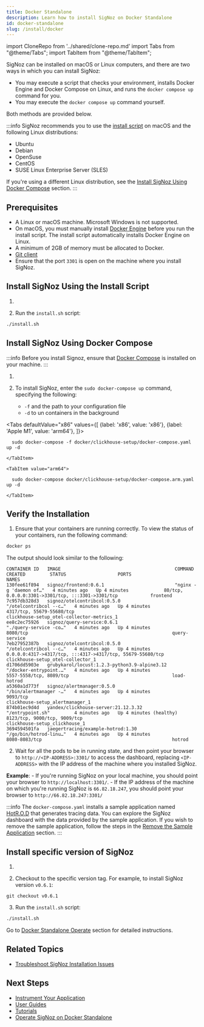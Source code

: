 ```yaml
---
title: Docker Standalone
description: Learn how to install SigNoz on Docker Standalone
id: docker-standalone
slug: /install/docker
---
```


import CloneRepo from '../shared/clone-repo.md'
import Tabs from "@theme/Tabs";
import TabItem from "@theme/TabItem";

SigNoz can be installed on macOS or Linux computers, and there are two ways in which you can install SigNoz:

 - You may execute a script that checks your environment, installs Docker Engine and Docker Compose on Linux, and runs the `docker compose up` command for you. 
 - You may execute the `docker compose up` command yourself.

Both methods are provided below.

:::info
SigNoz recommends you to use the [install script](#install-signoz-using-the-install-script) on macOS and the following Linux distributions:
  - Ubuntu
  - Debian
  - OpenSuse
  - CentOS
  - SUSE Linux Enterprise Server (SLES)

If you're using a different Linux distribution, see the [Install SigNoz Using Docker Compose](#install-signoz-using-docker-compose) section.
:::

## Prerequisites

- A Linux or macOS machine. Microsoft Windows is not supported.
- On macOS, you must manually install [Docker Engine](https://docs.docker.com/engine/install/) before you run the install script. The install script automatically installs Docker Engine on Linux.
- A minimum of 2GB of memory must be allocated to Docker. <!-- Existing documentation is somehow unclear. Are there different memory requirements based on the operating system? -->
- [Git client](https://desktop.github.com/)
- Ensure that the port `3301` is open on the machine where you install SigNoz.


## Install SigNoz Using the Install Script

1. <CloneRepo />

2. Run the `install.sh` script:

```bash
./install.sh
```

## Install SigNoz Using Docker Compose

:::info
Before you install Signoz, ensure that [Docker Compose](https://docs.docker.com/compose/install/) is installed on your machine.
:::

1. <CloneRepo />

2. To install SigNoz, enter the `sudo docker-compose up` command, specifying the following:
    - `-f` and the path to your configuration file
    - `-d` to un containers in the background

  <Tabs
    defaultValue="x86"
    values={[
      {label: 'x86', value: 'x86'},
      {label: 'Apple M1', value: 'arm64'},
    ]}>
    <TabItem value="x86">

      sudo docker-compose -f docker/clickhouse-setup/docker-compose.yaml up -d
    
    </TabItem>

    <TabItem value="arm64">

      sudo docker-compose docker/clickhouse-setup/docker-compose.arm.yaml up -d

    </TabItem>
  </Tabs>

## Verify the Installation

1. Ensure that your containers are running correctly. To view the status of your containers, run the following command:

```bash
docker ps
```
  The output should look similar to the following:

```output
CONTAINER ID   IMAGE                                          COMMAND                  CREATED         STATUS                   PORTS                                                        NAMES
130fee61f894   signoz/frontend:0.6.1                          "nginx -g 'daemon of…"   4 minutes ago   Up 4 minutes             80/tcp, 0.0.0.0:3301->3301/tcp, :::3301->3301/tcp            frontend
7c957db328d3   signoz/otelcontribcol:0.5.0                    "/otelcontribcol --c…"   4 minutes ago   Up 4 minutes             4317/tcp, 55679-55680/tcp                                    clickhouse-setup_otel-collector-metrics_1
ee8c2ec75926   signoz/query-service:0.6.1                     "./query-service -co…"   4 minutes ago   Up 4 minutes             8080/tcp                                                     query-service
7eb27952387b   signoz/otelcontribcol:0.5.0                    "/otelcontribcol --c…"   4 minutes ago   Up 4 minutes             0.0.0.0:4317->4317/tcp, :::4317->4317/tcp, 55679-55680/tcp   clickhouse-setup_otel-collector_1
d1706dd5903e   grubykarol/locust:1.2.3-python3.9-alpine3.12   "/docker-entrypoint.…"   4 minutes ago   Up 4 minutes             5557-5558/tcp, 8089/tcp                                      load-hotrod
a5360a1d773f   signoz/alertmanager:0.5.0                      "/bin/alertmanager -…"   4 minutes ago   Up 4 minutes             9093/tcp                                                     clickhouse-setup_alertmanager_1
874b01ec9d4d   yandex/clickhouse-server:21.12.3.32            "/entrypoint.sh"         4 minutes ago   Up 4 minutes (healthy)   8123/tcp, 9000/tcp, 9009/tcp                                 clickhouse-setup_clickhouse_1
3694594501fa   jaegertracing/example-hotrod:1.30              "/go/bin/hotrod-linu…"   4 minutes ago   Up 4 minutes             8080-8083/tcp                                                hotrod
```

2. Wait for all the pods to be in running state, and then point your browser to `http://<IP-ADDRESS>:3301/` to access the dashboard, replacing `<IP-ADDRESS>` with the IP address of the machine where you installed SigNoz.

  **Example**:
    - If you're running SigNoz on your local machine, you should point your browser to `http://localhost:3301/`.
    - If the IP address of the machine on which you're running SigNoz is `66.82.18.247`, you should point your browser to `http://66.82.18.247:3301/`

<!--

You should see a page similar to the one in the image below:

-->


<!--
How is this helpful? I suggest we create something similar to the Kubernetes section. Do we have a blog post to which I could link out?
-->
:::info
The `docker-compose.yaml` installs a sample application named [HotR.O.D](https://github.com/jaegertracing/jaeger/tree/master/examples/hotrod) that generates tracing data. You can explore the SigNoz dashboard with the data provided by the sample application. If you wish to remove the sample application, follow the steps in the [Remove the Sample Application](/docs/operate/docker-standalone/#remove-the-sample-application) section.
:::

## Install specific version of SigNoz

1. <CloneRepo />

2. Checkout to the specific version tag. For example, to install SigNoz version `v0.6.1`:
```
git checkout v0.6.1
```

3. Run the `install.sh` script:

```bash
./install.sh
```

Go to [Docker Standalone Operate](/docs/operate/docker-standalone) section for detailed instructions.

## Related Topics

- [Troubleshoot SigNoz Installation Issues](/docs/install/troubleshooting)

## Next Steps

- [Instrument Your Application](/docs/instrumentation/overview)
- [User Guides](/docs/userguide/overview/)
- [Tutorials](/docs/tutorials/)
- [Operate SigNoz on Docker Standalone](/docs/operate/docker-standalone)
